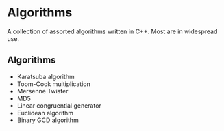 Algorithms
==========

A collection of assorted algorithms written in C++. Most are in widespread use.

Algorithms
----------
- Karatsuba algorithm
- Toom-Cook multiplication
- Mersenne Twister
- MD5
- Linear congruential generator
- Euclidean algorithm
- Binary GCD algorithm



